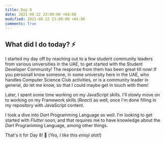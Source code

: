 ```yaml
---
title: Day 8
date: 2021-08-22 23:00:00 +04:00
modified: 2021-08-22 23:00:00 +04:00
comments: True
---
```


## What did I do today? ⚡️

I started my day off by reaching out to a few student community leaders from various universities in the UAE, to get started with the Student Developer Community! The response from them has been great till now! If you personall know someone, in some university here in the UAE, who handles Computer Science Club activities, or is a community leader in general, do let me know, so that I could maybe get in touch with them!

Later, I spent some time working on my JavaScript skills. I'll slowly move on to working on my Framework skills (*React*) as well, once I'm done filling in my repository with JavaScript content.

I took a dive into *Dart* Programming Language as well. I'm looking to get started with *Flutter* soon, and that requires me to have knowledge about the *Dart* Programming Language, among other things.

That's it for Day 8! 🚀 (*Yes, I like this emoji alot!*)